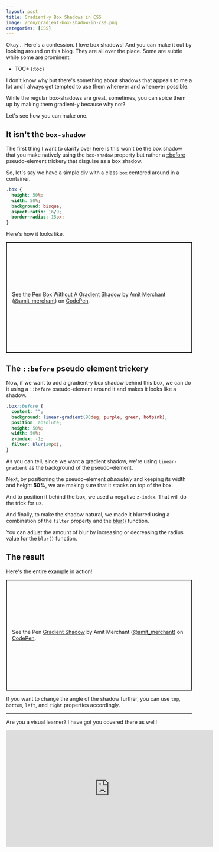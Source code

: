 ```yaml
---
layout: post
title: Gradient-y Box Shadows in CSS
image: /cdn/gradient-box-shadow-in-css.png
categories: [CSS]
---
```


Okay... Here's a confession. I love box shadows! And you can make it out by looking around on this blog. They are all over the place. Some are subtle while some are prominent. 

* TOC*
{:toc}

I don't know why but there's something about shadows that appeals to me a lot and I always get tempted to use them wherever and whenever possible.

While the regular box-shadows are great, sometimes, you can spice them up by making them gradient-y because why not?

Let's see how you can make one.

## It isn't the `box-shadow`

The first thing I want to clarify over here is this won't be the box shadow that you make natively using the `box-shadow` property but rather a [::before](https://developer.mozilla.org/en-US/docs/Web/CSS/::before) pseudo-element trickery that disguise as a box shadow.

So, let's say we have a simple div with a class `box` centered around in a container.

```css
.box {
  height: 50%;
  width: 50%;
  background: bisque;
  aspect-ratio: 16/9;
  border-radius: 15px;
}
```

Here's how it looks like.

<p class="codepen" data-height="300" data-theme-id="dark" data-default-tab="html,result" data-slug-hash="QWMKgzR" data-user="amit_merchant" style="height: 300px; box-sizing: border-box; display: flex; align-items: center; justify-content: center; border: 2px solid; margin: 1em 0; padding: 1em;">
  <span>See the Pen <a href="https://codepen.io/amit_merchant/pen/QWMKgzR">
  Box Without A Gradient Shadow</a> by Amit Merchant (<a href="https://codepen.io/amit_merchant">@amit_merchant</a>)
  on <a href="https://codepen.io">CodePen</a>.</span>
</p>
<script async src="https://cpwebassets.codepen.io/assets/embed/ei.js"></script>

## The `::before` pseudo element trickery

Now, if we want to add a gradient-y box shadow behind this box, we can do it using a `::before` pseudo-element around it and makes it looks like a shadow.

```css
.box::before {
  content: "";
  background: linear-gradient(90deg, purple, green, hotpink);
  position: absolute;
  height: 50%;
  width: 50%;
  z-index: -1;
  filter: blur(20px);
}
```

As you can tell, since we want a gradient shadow, we're using `linear-gradient` as the background of the pseudo-element.

Next, by positioning the pseudo-element *absolutely* and keeping its width and height **50%**, we are making sure that it stacks on top of the box.

And to position it behind the box, we used a negative `z-index`. That will do the trick for us.

And finally, to make the shadow natural, we made it blurred using a combination of the `filter` property and the [blur()](https://developer.mozilla.org/en-US/docs/Web/CSS/filter-function/blur()) function.

You can adjust the amount of blur by increasing or decreasing the radius value for the `blur()` function.

## The result
Here's the entire example in action!

<p class="codepen" data-height="300" data-theme-id="dark" data-default-tab="html,result" data-slug-hash="gOxwwqY" data-user="amit_merchant" style="height: 300px; box-sizing: border-box; display: flex; align-items: center; justify-content: center; border: 2px solid; margin: 1em 0; padding: 1em;">
  <span>See the Pen <a href="https://codepen.io/amit_merchant/pen/gOxwwqY">
  Gradient Shadow</a> by Amit Merchant (<a href="https://codepen.io/amit_merchant">@amit_merchant</a>)
  on <a href="https://codepen.io">CodePen</a>.</span>
</p>
<script async src="https://cpwebassets.codepen.io/assets/embed/ei.js"></script>

If you want to change the angle of the shadow further, you can use `top`, `bottom`, `left`, and `right` properties accordingly.

<hr>

Are you a visual learner? I have got you covered there as well!

<iframe width="560" height="315" src="https://www.youtube.com/embed/KQqhnzDuz9M" title="YouTube video player" frameborder="0" allow="accelerometer; autoplay; clipboard-write; encrypted-media; gyroscope; picture-in-picture" allowfullscreen></iframe>